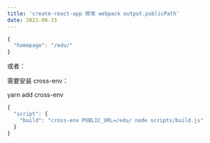 ```yaml
---
title: 'create-react-app 修改 webpack output.publicPath'
date: 2021-06-15
---   
```

```javascript
{
  "homepage": "/edu/"
}
```

或者：

需要安装 cross-env：

yarn add cross-env

```javascript
{
  "script": {
    "build": "cross-env PUBLIC_URL=/edu/ node scripts/build.js"
  }
}
```
